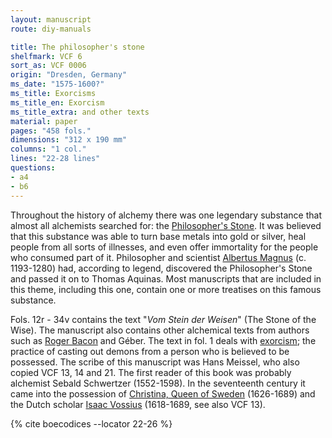 ```yaml
---
layout: manuscript
route: diy-manuals

title: The philosopher's stone
shelfmark: VCF 6
sort_as: VCF 0006
origin: "Dresden, Germany"
ms_date: "1575-1600?"
ms_title: Exorcisms
ms_title_en: Exorcism
ms_title_extra: and other texts
material: paper
pages: "458 fols."
dimensions: "312 x 190 mm"
columns: "1 col."
lines: "22-28 lines"
questions:
- a4
- b6
---
```


Throughout the history of alchemy there was one legendary substance that
almost all alchemists searched for: the [Philosopher's
Stone](https://en.wikipedia.org/wiki/Philosopher's_stone). It was
believed that this substance was able to turn base metals into gold or
silver, heal people from all sorts of illnesses, and even offer
immortality for the people who consumed part of it. Philosopher and
scientist [Albertus
Magnus](https://en.wikipedia.org/wiki/Albertus_Magnus) (c.
1193-1280) had, according to legend, discovered the Philosopher's Stone
and passed it on to Thomas Aquinas. Most manuscripts that are included
in this theme, including this one, contain one or more treatises on this
famous substance.

Fols. <span data-fol="12r" class="fref">12r</span> - <span data-fol="34v" class="fref">34v</span> contains the text "*Vom Stein der Weisen*" (The Stone of
the Wise). The manuscript also contains other alchemical texts from
authors such as [Roger Bacon](https://en.wikipedia.org/wiki/Roger_Bacon)
and Géber. The text in fol. <span data-fol="1r" class="fref">1</span> deals with
[exorcism](https://en.wikipedia.org/wiki/Exorcism); the practice of
casting out demons from a person who is believed to be possessed. The
scribe of this manuscript was Hans Meissel, who also copied VCF 13, 14
and 21. The first reader of this book was probably alchemist Sebald
Schwertzer (1552-1598). In the seventeenth century it came into the
possession of [Christina, Queen of
Sweden](https://en.wikipedia.org/wiki/Christina,_Queen_of_Sweden)
(1626-1689) and the Dutch scholar [Isaac
Vossius](https://en.wikipedia.org/wiki/Isaac_Vossius) (1618-1689, see
also VCF 13).

{% cite boecodices --locator 22-26 %}